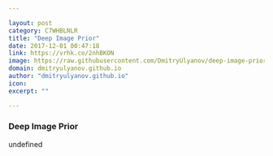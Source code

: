 ```yaml
---

layout: post
category: C7WHBLNLR
title: "Deep Image Prior"
date: 2017-12-01 00:47:18
link: https://vrhk.co/2nhBKON
image: https://raw.githubusercontent.com/DmitryUlyanov/deep-image-prior/master/data/teaser_compiled.png
domain: dmitryulyanov.github.io
author: "dmitryulyanov.github.io"
icon: 
excerpt: ""

---
```


### Deep Image Prior

undefined